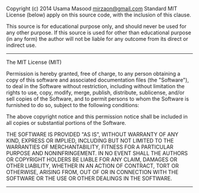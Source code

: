 Copyright (c) 2014 Usama Masood <mirzaon@gmail.com>
Standard MIT License (below) apply on this source code, with the inclusion 
of this clause.

This source is for educational purpose only, and should never be used for
any other purpose. If this source is used for other than educational purpose
(in any form) the author will not be liable for any outcome from its direct
or indirect use.
____________________________________________________________________________
The MIT License (MIT)

Permission is hereby granted, free of charge, to any person obtaining a copy
of this software and associated documentation files (the "Software"), to deal
in the Software without restriction, including without limitation the rights
to use, copy, modify, merge, publish, distribute, sublicense, and/or sell
copies of the Software, and to permit persons to whom the Software is
furnished to do so, subject to the following conditions:

The above copyright notice and this permission notice shall be included in
all copies or substantial portions of the Software.

THE SOFTWARE IS PROVIDED "AS IS", WITHOUT WARRANTY OF ANY KIND, EXPRESS OR
IMPLIED, INCLUDING BUT NOT LIMITED TO THE WARRANTIES OF MERCHANTABILITY,
FITNESS FOR A PARTICULAR PURPOSE AND NONINFRINGEMENT. IN NO EVENT SHALL THE
AUTHORS OR COPYRIGHT HOLDERS BE LIABLE FOR ANY CLAIM, DAMAGES OR OTHER
LIABILITY, WHETHER IN AN ACTION OF CONTRACT, TORT OR OTHERWISE, ARISING FROM,
OUT OF OR IN CONNECTION WITH THE SOFTWARE OR THE USE OR OTHER DEALINGS IN
THE SOFTWARE.
____________________________________________________________________________
